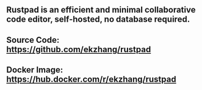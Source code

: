 ## **Rustpad is an efficient and minimal collaborative code editor, self-hosted, no database required.**
## Source Code: https://github.com/ekzhang/rustpad
## Docker Image: https://hub.docker.com/r/ekzhang/rustpad